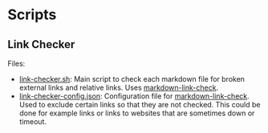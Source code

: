 # Scripts

## Link Checker

Files:

- [link-checker.sh](./link-checker.sh): Main script to check each markdown file for broken external links and relative links. Uses [markdown-link-check](https://www.npmjs.com/package/markdown-link-check).
- [link-checker-config.json](./link-checker-config.json): Configuration file for [markdown-link-check](https://www.npmjs.com/package/markdown-link-check). Used to exclude certain links so that they are not checked. This could be done for example links or links to websites that are sometimes down or timeout.